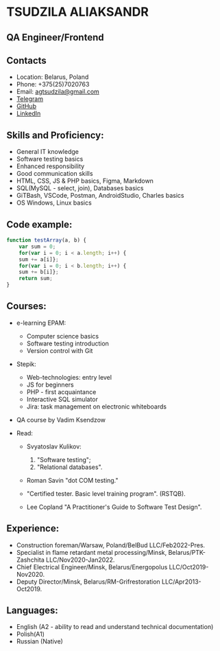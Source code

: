 # __TSUDZILA ALIAKSANDR__

## QA Engineer/Frontend

## Contacts

* Location: Belarus, Poland
* Phone: +375(25)7020763
* Email: agtsudzila@gmail.com
* [Telegram](https://t.me/alekstsud)
* [GitHub](https://github.com/Alekstsud)
* [LinkedIn](https://www.linkedin.com/in/aleks-tsud)

## Skills and Proficiency: 

* General IT knowledge
* Software testing basics
* Enhanced responsibility
* Good communication skills
* HTML, CSS, JS & PHP basics, Figma, Markdown
* SQL(MySQL - select, join), Databases basics
* GiTBash, VSCode, Postman, AndroidStudio, Charles basics 
* OS Windows, Linux basics

## Code example:

```javascript
function testArray(a, b) {
    var sum = 0;
    for(var i = 0; i < a.length; i++) {
    sum += a[i]};
    for(var i = 0; i < b.length; i++) {
    sum += b[i]};
    return sum;
}
```

## Courses:

* e-learning EPAM:
    * Computer science basics 
    * Software testing introduction
    * Version control with Git

* Stepik:
    * Web-technologies: entry level 
    * JS for beginners
    * PHP - first acquaintance
    * Interactive SQL simulator
    * Jira: task management on electronic whiteboards

* QA course by Vadim Ksendzow

* Read:
    * Svyatoslav Kulikov:
        1. "Software testing";
        2. "Relational databases".

    * Roman Savin "dot COM testing."

    * "Certified tester. Basic level training program". (RSTQB).

    * Lee Copland "A Practitioner's Guide to Software Test Design".

## Experience:

* Сonstruction foreman/Warsaw, Poland/BelBud LLC/Feb2022-Pres.
* Specialist in flame retardant metal processing/Minsk, Belarus/PTK-Zashchita LLC/Nov2020-Jan2022.
* Chief Electrical Engineer/Minsk, Belarus/Energopolus LLC/Oct2019-Nov2020.
* Deputy Director/Minsk, Belarus/RM-Grifrestoration LLC/Apr2013-Oct2019.

## Languages:

* English (A2 - ability to read and understand technical documentation)
* Polish(A1)
* Russian (Native)

